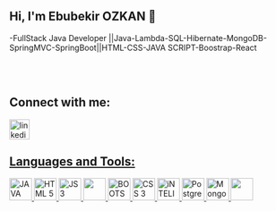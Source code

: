 ## Hi, I'm Ebubekir OZKAN 👋

-FullStack Java Developer ||Java-Lambda-SQL-Hibernate-MongoDB-SpringMVC-SpringBoot||HTML-CSS-JAVA SCRIPT-Boostrap-React





<br/>
<br/>

## Connect with me:
<a href="https://www.linkedin.com/in/ebubekirozkan/)" target="_blank"><img align="left" alt="linkedin | LinkedIn" width="36px" src="https://raw.githubusercontent.com/peterthehan/peterthehan/master/assets/linkedin.svg" />



<br>
</br>

## Languages and Tools:
<a href="#"> <img src="https://upload.wikimedia.org/wikipedia/commons/d/dd/Java_programming_language_logo.png" alt="JAVA" width="40" height="40" /> </a>
<a href="#"> <img src="https://upload.wikimedia.org/wikipedia/commons/6/61/HTML5_logo_and_wordmark.svg" alt="HTML 5" width="40" height="40"/> </a>
<a href="#"> <img src="https://upload.wikimedia.org/wikipedia/commons/thumb/9/99/Unofficial_JavaScript_logo_2.svg/640px-Unofficial_JavaScript_logo_2.svg.png" alt="JS 3" width="40" height="40" /> </a>
<a href="#"> <img src="https://upload.wikimedia.org/wikipedia/commons/9/9a/Visual_Studio_Code_1.35_icon.svg" width="40" height="40"/> </a>
<a href="#"> <img src="https://upload.wikimedia.org/wikipedia/commons/b/b2/Bootstrap_logo.svg" alt="BOOTSRAP" width="40" height="40"/> </a>
<a href="#"> <img src="https://upload.wikimedia.org/wikipedia/commons/3/3d/CSS.3.svg" alt="CSS 3" width="40" height="40"/> </a>
<a href="#"> <img src="https://upload.wikimedia.org/wikipedia/commons/9/9c/IntelliJ_IDEA_Icon.svg" alt="iNTELIJ iDEA" width="40" height="40"/> </a>
<a href="#"> <img src="https://upload.wikimedia.org/wikipedia/commons/2/29/Postgresql_elephant.svg" alt="Postgresql" width="40" height="40"/> </a>
<a href="#"> <img src="https://upload.wikimedia.org/wikipedia/commons/0/00/Mongodb.png" alt="MongoDb" width="40" height="40" /> </a>
<a href="#"> <img src="https://upload.wikimedia.org/wikipedia/commons/4/44/Spring_Framework_Logo_2018.svg" width="40" height="40" /> </a>


